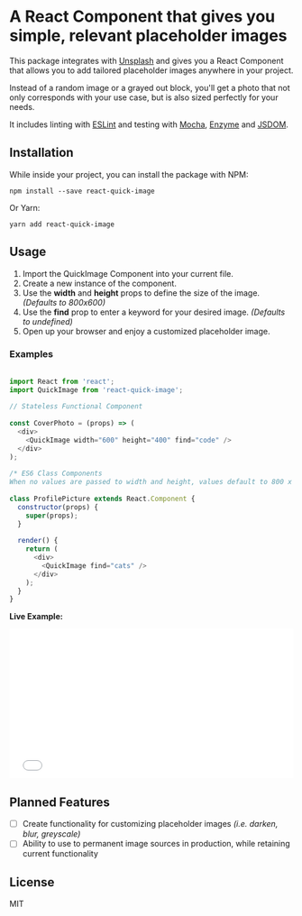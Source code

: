 # A React Component that gives you simple, relevant placeholder images

This package integrates with [Unsplash](https://source.unsplash.com/) and gives you a React Component that allows you to add tailored placeholder images anywhere in your project.

Instead of a random image or a grayed out block, you'll get a photo that not only corresponds with your use case, but is also sized perfectly for your needs.

It includes linting with [ESLint](http://eslint.org/) and testing with [Mocha](https://mochajs.org/), [Enzyme](http://airbnb.io/enzyme/) and [JSDOM](https://github.com/tmpvar/jsdom).

## Installation

While inside your project, you can install the package with NPM:

`npm install --save react-quick-image`

Or Yarn:

`yarn add react-quick-image`

## Usage

1. Import the QuickImage Component into your current file.
2. Create a new instance of the component.
3. Use the **width** and **height** props to define the size of the image. *(Defaults to 800x600)*
4. Use the **find** prop to enter a keyword for your desired image. *(Defaults to undefined)*
5. Open up your browser and enjoy a customized placeholder image.

### Examples 
```javascript
 
import React from 'react';
import QuickImage from 'react-quick-image';
 
// Stateless Functional Component
 
const CoverPhoto = (props) => (
  <div>
    <QuickImage width="600" height="400" find="code" />
  </div>
);
 
/* ES6 Class Components
When no values are passed to width and height, values default to 800 x 600.*/
 
class ProfilePicture extends React.Component {
  constructor(props) {
    super(props);
  }
  
  render() {
    return (
      <div>
        <QuickImage find="cats" />
      </div>
    );
  }
}

``` 
 
 **Live Example:**
 
<iframe height='265' scrolling='no' title='QuickImage React' src='//codepen.io/cbeard/embed/WpYdZW/?height=265&theme-id=dark&default-tab=js,result&embed-version=2' frameborder='no' allowtransparency='true' allowfullscreen='true' style='width: 100%;'>See the Pen <a href='http://codepen.io/cbeard/pen/WpYdZW/'>QuickImage React</a> by Christopher Beard (<a href='http://codepen.io/cbeard'>@cbeard</a>) on <a href='http://codepen.io'>CodePen</a>.
</iframe>
 
## Planned Features

- [ ] Create functionality for customizing placeholder images *(i.e. darken, blur, greyscale)*
- [ ] Ability to use to permanent image sources in production, while retaining current functionality

## License

MIT
